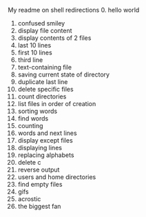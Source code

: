 My readme on shell redirections
0. hello world
1. confused smiley
2. display file content
3. display contents of 2 files
4. last 10 lines
5. first 10 lines
6. third line
7. text-containing file
8. saving current state of directory
9. duplicate last line
10. delete specific files
11. count directories
12. list files in order of creation
13. sorting words
14. find words
15. counting
16. words and next lines
17. display except files
18. displaying lines
19. replacing alphabets
20. delete c
21. reverse output
22. users and home directories
23. find empty files
24. gifs
25. acrostic
26. the biggest fan
